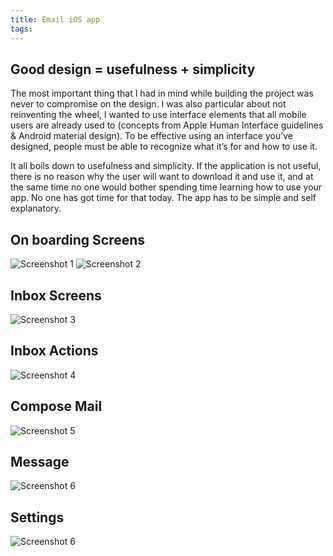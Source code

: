 ```yaml
---
title: Email iOS app
tags:
---
```


## Good design = usefulness + simplicity
The most important thing that I had in mind while building the project was never to compromise on the design. I was also particular about not reinventing the wheel, I wanted to use interface elements that all mobile users are already used to (concepts from Apple Human Interface guidelines & Android material design). To be effective using an interface you’ve designed, people must be able to recognize what it’s for and how to use it.

<!-- more -->

It all boils down to usefulness and simplicity. If the application is not useful, there is no reason why the user will want to download it and use it, and at the same time no one would bother spending time learning how to use your app. No one has got time for that today. The app has to be simple and self explanatory.

## On boarding Screens
![Screenshot 1](/img/inbox-mail-app/onboarding-screens.png)
![Screenshot 2](/img/inbox-mail-app/getting-started.png)

## Inbox Screens
![Screenshot 3](/img/inbox-mail-app/inbox-screens.png)

## Inbox Actions
![Screenshot 4](/img/inbox-mail-app/inbox-actions.png)

## Compose Mail
![Screenshot 5](/img/inbox-mail-app/compose-mail.png)

## Message
![Screenshot 6](/img/inbox-mail-app/message.png)

## Settings
![Screenshot 6](/img/inbox-mail-app/settings.png)